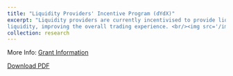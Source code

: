 ```yaml
---
title: "Liquidity Providers' Incentive Program (dYdX)"
excerpt: "Liquidity providers are currently incentivised to provide liquidity through the LP Incentives Programme. Based on the various parameters - makerVolume, depths and spreads, they are rewarded accordingly based on their activities. Given the maturity of the BTC and ETH markets, alongside other altcoins which enjoys a consistent amount of liquidity, this paper aims to update the formula to encourage more active and efficient
liquidity, improving the overall trading experience. <br/><img src='/images/obvsdata.png'>"
collection: research
---
```


More Info: [Grant Information](https://www.dydxgrants.com/grants/lp-rewards-formula-optimization)

[Download PDF](/images/dydx.pdf)